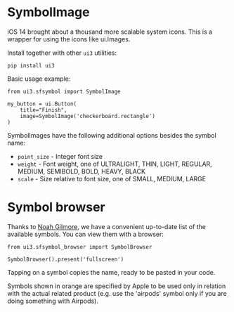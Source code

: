 # SymbolImage

iOS 14 brought about a thousand more scalable system icons. This is a wrapper for using the icons like ui.Images.

Install together with other `ui3` utilities:

    pip install ui3

Basic usage example:

    from ui3.sfsymbol import SymbolImage
    
    my_button = ui.Button(
        title="Finish",
        image=SymbolImage('checkerboard.rectangle')
    )
    
SymbolImages have the following additional options besides the symbol name:
* `point_size` - Integer font size
* `weight` - Font weight, one of ULTRALIGHT, THIN, LIGHT, REGULAR, MEDIUM, SEMIBOLD, BOLD, HEAVY, BLACK
* `scale` - Size relative to font size, one of SMALL, MEDIUM, LARGE 

# Symbol browser

Thanks to [Noah Gilmore](https://noahgilmore.com/blog/sf-symbols-ios-14/), we have a convenient up-to-date list of the available symbols. You can view them with a browser:

    from ui3.sfsymbol_browser import SymbolBrowser
    
    SymbolBrowser().present('fullscreen')
    
Tapping on a symbol copies the name, ready to be pasted in your code.
    
Symbols shown in orange are specified by Apple to be used only in relation with the actual related product (e.g. use the 'airpods' symbol only if you are doing something with Airpods).

